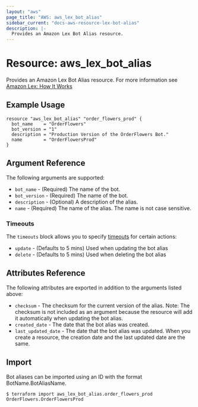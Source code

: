 ```yaml
---
layout: "aws"
page_title: "AWS: aws_lex_bot_alias"
sidebar_current: "docs-aws-resource-lex-bot-alias"
description: |-
  Provides an Amazon Lex Bot Alias resource.
---
```


# Resource: aws_lex_bot_alias

Provides an Amazon Lex Bot Alias resource. For more information see
[Amazon Lex: How It Works](https://docs.aws.amazon.com/lex/latest/dg/how-it-works.html)

## Example Usage

```hcl
resource "aws_lex_bot_alias" "order_flowers_prod" {
  bot_name    = "OrderFlowers"
  bot_version = "1"
  description = "Production Version of the OrderFlowers Bot."
  name        = "OrderFlowersProd"
}
```

## Argument Reference

The following arguments are supported:

* `bot_name` - (Required) The name of the bot.
* `bot_version` - (Required) The name of the bot.
* `description` - (Optional) A description of the alias.
* `name` - (Required) The name of the alias. The name is not case sensitive.

### Timeouts

The `timeouts` block allows you to specify [timeouts](https://www.terraform.io/docs/configuration/resources.html#timeouts) for certain actions:

* `update` - (Defaults to 5 mins) Used when updating the bot alias
* `delete` - (Defaults to 5 mins) Used when deleting the bot alias

## Attributes Reference

The following attributes are exported in addition to the arguments listed above:

* `checksum` - The checksum for the current version of the alias. Note: The checksum is not included 
as an argument because the resource will add it automatically when updating the bot alias.
* `created_date` - The date that the bot alias was created.
* `last_updated_date` - The date that the bot alias was updated. When you create a resource, the 
creation date and the last updated date are the same.

## Import

Bot aliases can be imported using an ID with the format BotName.BotAliasName.

```
$ terraform import aws_lex_bot_alias.order_flowers_prod OrderFlowers.OrderFlowersProd
```
